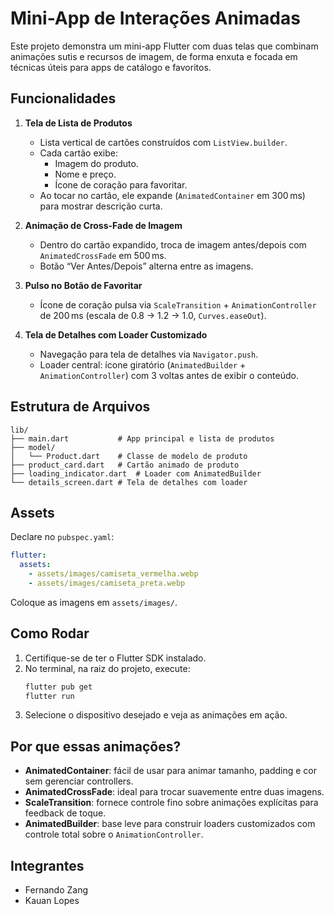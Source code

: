 # Mini-App de Interações Animadas

Este projeto demonstra um mini-app Flutter com duas telas que combinam animações sutis e recursos de imagem, de forma enxuta e focada em técnicas úteis para apps de catálogo e favoritos.

## Funcionalidades

1. **Tela de Lista de Produtos**
   - Lista vertical de cartões construídos com `ListView.builder`.
   - Cada cartão exibe:
     - Imagem do produto.
     - Nome e preço.
     - Ícone de coração para favoritar.
   - Ao tocar no cartão, ele expande (`AnimatedContainer` em 300 ms) para mostrar descrição curta.

2. **Animação de Cross-Fade de Imagem**
   - Dentro do cartão expandido, troca de imagem antes/depois com `AnimatedCrossFade` em 500 ms.
   - Botão “Ver Antes/Depois” alterna entre as imagens.

3. **Pulso no Botão de Favoritar**
   - Ícone de coração pulsa via `ScaleTransition` + `AnimationController` de 200 ms (escala de 0.8 → 1.2 → 1.0, `Curves.easeOut`).

4. **Tela de Detalhes com Loader Customizado**
   - Navegação para tela de detalhes via `Navigator.push`.
   - Loader central: ícone giratório (`AnimatedBuilder` + `AnimationController`) com 3 voltas antes de exibir o conteúdo.

## Estrutura de Arquivos

```
lib/
├── main.dart           # App principal e lista de produtos
├── model/
│   └── Product.dart    # Classe de modelo de produto
├── product_card.dart   # Cartão animado de produto
├── loading_indicator.dart  # Loader com AnimatedBuilder
└── details_screen.dart # Tela de detalhes com loader
```

## Assets

Declare no `pubspec.yaml`:
```yaml
flutter:
  assets:
    - assets/images/camiseta_vermelha.webp
    - assets/images/camiseta_preta.webp
```

Coloque as imagens em `assets/images/`.

## Como Rodar

1. Certifique-se de ter o Flutter SDK instalado.
2. No terminal, na raiz do projeto, execute:
   ```bash
   flutter pub get
   flutter run
   ```
3. Selecione o dispositivo desejado e veja as animações em ação.

## Por que essas animações?

- **AnimatedContainer**: fácil de usar para animar tamanho, padding e cor sem gerenciar controllers.
- **AnimatedCrossFade**: ideal para trocar suavemente entre duas imagens.
- **ScaleTransition**: fornece controle fino sobre animações explícitas para feedback de toque.
- **AnimatedBuilder**: base leve para construir loaders customizados com controle total sobre o `AnimationController`.


## Integrantes
   - Fernando Zang
   - Kauan Lopes
